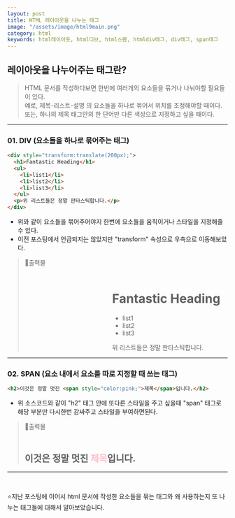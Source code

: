 ```yaml
---
layout: post
title: HTML 레이아웃을 나누는 태그
image: "/assets/image/html9main.png"
category: html
keywords: html레이아웃, html디브, html스팬, htmldiv태그, div태그, span태그
---
```


<h2 class="posth2"> 레이아웃을 나누어주는 태그란? </h2>

> HTML 문서를 작성하다보면 한번에 여러개의 요소들을 묶거나 나눠야할 필요들이 있다.<br>
> 예로, 제목-리스트-설명 의 요소들을 하나로 묶어서 위치를 조정해야할 때이다.<br>
> 또는, 하나의 제목 태그안의 한 단어만 다른 색상으로 지정하고 싶을 때이다.

<hr>

<h3 class="post__h3__style">
<span class="post__htag__numbering">01.</span> DIV (요소들을 하나로 묶어주는 태그)
</h3>

```html
<div style="transform:translate(200px);">
  <h1>Fantastic Heading</h1>
  <ul>
    <li>list1</li>
    <li>list2</li>
    <li>list3</li>
  </ul>
  <p>위 리스트들은 정말 판타스틱합니다.</p>
</div>
```

- 위와 같이 요소들을 묶어주어야지 한번에 요소들을 움직이거나 스타일을 지정해줄 수 있다.
- 이전 포스팅에서 언급되지는 않았지만 "transform" 속성으로 우측으로 이동해보았다.

> &#128205;출력물
> <br><br>
>
> <div style="transform:translate(200px);">
> <h1>Fantastic Heading</h1>
>  <ul>
>   <li>list1</li>
>   <li>list2</li>
>  <li>list3</li>
> </ul>
> <p>위 리스트들은 정말 판타스틱합니다.</p>
> </div>

<hr>

<h3 class="post__h3__style">
<span class="post__htag__numbering">02.</span> SPAN (요소 내에서 요소를 따로 지정할 때 쓰는 태그)
</h3>

```html
<h2>이것은 정말 멋진 <span style="color:pink;">제목</span>입니다.</h2>
```

- 위 소스코드와 같이 "h2" 태그 안에 또다른 스타일을 주고 싶을때 "span" 태그로 해당 부분만 다시한번 감싸주고 스타일을 부여하면된다.

> &#128205;출력물
> <br><br>
>
> <h2>이것은 정말 멋진 <span style="color:pink;">제목</span>입니다.</h2>

<hr>

<!-- <h3 class="post__h3__style">
<span class="post__htag__numbering">Tips.</span>
</h3>

<hr> -->

<br>

⭐️지난 포스팅에 이어서 html 문서에 작성한 요소들을 묶는 태그와 왜 사용하는지 또 나누는 태그들에 대해서 알아보았습니다.
